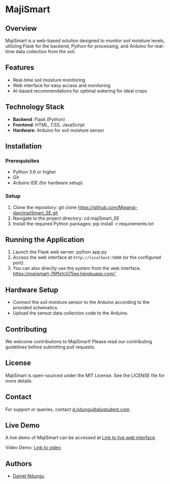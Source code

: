 # MajiSmart

## Overview

MajiSmart is a web-based solution designed to monitor soil moisture levels, utilizing Flask for the backend, Python for processing, and Arduino for real-time data collection from the soil.

## Features

- Real-time soil moisture monitoring
- Web interface for easy access and monitoring
- AI-based recommendations for optimal watering for ideal crops

## Technology Stack

- **Backend**: Flask (Python)
- **Frontend**: HTML, CSS, JavaScript
- **Hardware**: Arduino for soil moisture sensor

## Installation

### Prerequisites

- Python 3.6 or higher
- Git
- Arduino IDE (for hardware setup)

### Setup

1. Clone the repository: git clone https://github.com/Mwangi-dan/majiSmart_SE.git
2. Navigate to the project directory: cd majiSmart_SE
3. Install the required Python packages: pip install -r requirements.txt

## Running the Application

1. Launch the Flask web server: python app.py
2. Access the web interface at `http://localhost:5000` (or the configured port).
3. You can also directly use the system from the web interface. https://majismart-76ffe1c075ee.herokuapp.com/`

## Hardware Setup

- Connect the soil moisture sensor to the Arduino according to the provided schematics.
- Upload the sensor data collection code to the Arduino.

## Contributing

We welcome contributions to MajiSmart! Please read our contributing guidelines before submitting pull requests.

## License

MajiSmart is open-sourced under the MIT License. See the LICENSE file for more details.

## Contact

For support or queries, contact [d.ndungu@alustudent.com](mailto:d.ndungu@gmail.com).

## Live Demo

A live demo of MajiSmart can be accessed at [Link to live web interface](https://majismart-76ffe1c075ee.herokuapp.com/).

Video Demo: [Link to video](https://youtu.be/aF30xOeUq1A)

## Authors

- [Daniel Ndungu](https://github.com/Mwangi-dan)

